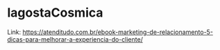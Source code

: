 # lagostaCosmica

Link:
https://atenditudo.com.br/ebook-marketing-de-relacionamento-5-dicas-para-melhorar-a-experiencia-do-cliente/
